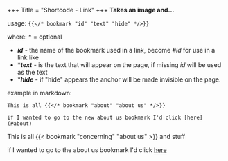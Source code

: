 +++
Title = "Shortcode - Link"
+++
**Takes an image and...**

usage: ```{{</* bookmark "id" "text" "hide" */>}}```

where:  \* = optional

* _**id**_ - the name of the bookmark used in a link, become #*id* for use in a link like
* \*_**text**_ - is the text that will appear on the page, if missing *id* will be used as the text
* \*_**hide**_ - if "hide" appears the anchor will be made invisible on the page.

example in markdown:  

```This is all {{</* bookmark "about" "about us" */>}}```

```if I wanted to go to the new about us bookmark I'd click [here](#about)```

This is all {{< bookmark "concerning" "about us" >}} and stuff

if I wanted to go to the about us bookmark I'd click [here](#concerning)
